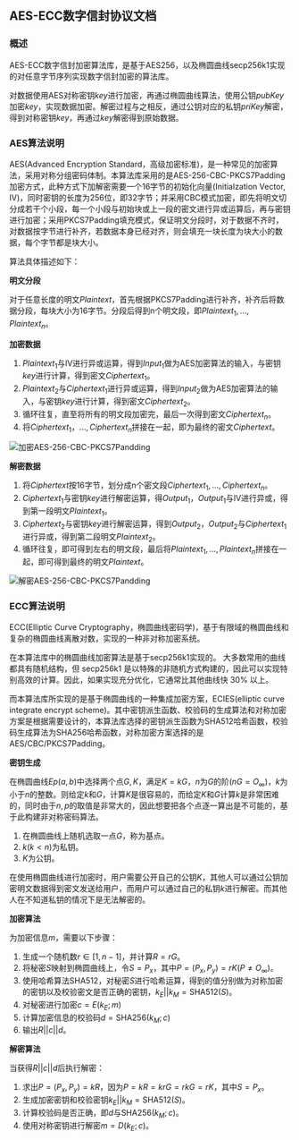## AES-ECC数字信封协议文档

### 概述

AES-ECC数字信封加密算法库，是基于AES256，以及椭圆曲线secp256k1实现的对任意字节序列实现数字信封加密的算法库。

对数据使用AES对称密钥$key$进行加密，再通过椭圆曲线算法，使用公钥$pubKey$加密$key$，实现数据加密。解密过程与之相反，通过公钥对应的私钥$priKey$解密，得到对称密钥$key$，再通过$key$解密得到原始数据。

### AES算法说明

AES(Advanced Encryption Standard，高级加密标准)，是一种常见的加密算法，采用对称分组密码体制。本算法库采用的是AES-256-CBC-PKCS7Padding加密方式，此种方式下加解密需要一个16字节的初始化向量(Initialzation Vector, IV)，同时密钥的长度为256位，即32字节；并采用CBC模式加密，即先将明文切分成若干个小段，每一个小段与初始块或上一段的密文进行异或运算后，再与密钥进行加密；采用PKCS7Padding填充模式，保证明文分段时，对于数据不齐时，对数据按字节进行补齐，若数据本身已经对齐，则会填充一块长度为块大小的数据，每个字节都是块大小。

算法具体描述如下：

**明文分段**

对于任意长度的明文$Plaintext$，首先根据PKCS7Padding进行补齐，补齐后将数据分段，每块大小为16字节。分段后得到n个明文段，即$Plaintext_1,...,Plaintext_n$。

**加密数据**

1. $Plaintext_1$与IV进行异或运算，得到$Input_1$做为AES加密算法的输入，与密钥$key$进行计算，得到密文$Ciphertext_1$。
2. $Plaintext_2$与$Ciphertext_1$进行异或运算，得到$Input_2$做为AES加密算法的输入，与密钥$key$进行计算，得到密文$Ciphertext_2$。
3. 循环往复，直至将所有的明文段加密完，最后一次得到密文$Ciphertext_n$。
4. 将$Ciphertext_1，...,Ciphertext_n$拼接在一起，即为最终的密文$Ciphertext$。

![加密AES-256-CBC-PKCS7Pandding](https://cdn.jsdelivr.net/gh/jzhchu/picture-for-md/20211016225358.png)

**解密数据**

1. 将$Ciphertext$按16字节，划分成n个密文段$Ciphertext_1,...,Ciphertext_n$。
2. $Ciphertext_1$与密钥$key$进行解密运算，得$Output_1$，$Output_1$与IV进行异或，得到第一段明文$Plaintext_1$。
3. $Ciphertext_2$与密钥$key$进行解密运算，得到$Output_2$，$Output_2$与$Ciphertext_1$进行异或，得到第二段明文$Plaintext_2$。
4. 循环往复，即可得到左右的明文段，最后将$Plaintext_1,...,Plaintext_n$拼接在一起，即可得到最终的明文$Plaintext$。

![解密AES-256-CBC-PKCS7Pandding](https://cdn.jsdelivr.net/gh/jzhchu/picture-for-md/20211016225435.png)



### ECC算法说明

ECC(Elliptic Curve Cryptography，椭圆曲线密码学)，基于有限域的椭圆曲线和复杂的椭圆曲线离散对数，实现的一种非对称加密系统。

在本算法库中的椭圆曲线加密算法是基于secp256k1实现的。 大多数常用的曲线都具有随机结构，但 secp256k1 是以特殊的非随机方式构建的，因此可以实现特别高效的计算。因此，如果实现充分优化，它通常比其他曲线快 30% 以上。 

而本算法库所实现的是基于椭圆曲线的一种集成加密方案，ECIES(elliptic curve integrate encrypt scheme)。其中密钥派生函数、校验码的生成算法和对称加密方案是根据需要设计的，本算法库选择的密钥派生函数为SHA512哈希函数，校验码生成算法为SHA256哈希函数，对称加密方案选择的是AES/CBC/PKCS7Padding。

**密钥生成**

在椭圆曲线$Ep(a,b)$中选择两个点$G,K$，满足$K=kG$，$n$为$G$的阶$(nG=O_{\infty})$，$k$为小于$n$的整数。则给定$k$和$G$，计算$K$是很容易的，而给定$K$和$G$计算$k$是非常困难的，同时由于$n,p$的取值是非常大的，因此想要把各个点逐一算出是不可能的，基于此构建非对称密码算法。

1. 在椭圆曲线上随机选取一点$G$，称为基点。
2. $k(k<n)$为私钥。
3. $K$为公钥。

在使用椭圆曲线进行加密时，用户需要公开自己的公钥$K$，其他人可以通过公钥加密明文数据得到密文发送给用户，而用户可以通过自己的私钥$k$进行解密。而其他人在不知道私钥的情况下是无法解密的。

**加密算法**

为加密信息$m$，需要以下步骤：

1. 生成一个随机数$r\in[1,n-1]$，并计算$R=rG$。
1. 将秘密$S$映射到椭圆曲线上，令$S=P_x$，其中$P=(P_x, P_y)=rK(P\neq O_{\infty})$。
1. 使用哈希算法SHA512，对秘密$S$进行哈希运算，得到的值分别做为对称加密的密钥以及校验密文是否正确的密钥，$k_E||k_M=\mathsf{SHA512}(S)$。
1. 对秘密进行加密$c=E(k_E;m)$
1. 计算加密信息的校验码$d=\mathsf{SHA256}(k_M;c)$
1. 输出$R||c||d$。

**解密算法**

当获得$R||c||d$后执行解密：

1. 求出$P=(P_x,P_y)=kR$，因为$P=kR=krG=rkG=rK$，其中$S=P_x$。
2. 生成加密密钥和校验密钥$k_E||k_M=\mathsf{SHA512}(S)$。
3. 计算校验码是否正确，即$d$与$\mathsf{SHA256}(k_M;c)$。
4. 使用对称密钥进行解密$m=D(k_E;c)$。



